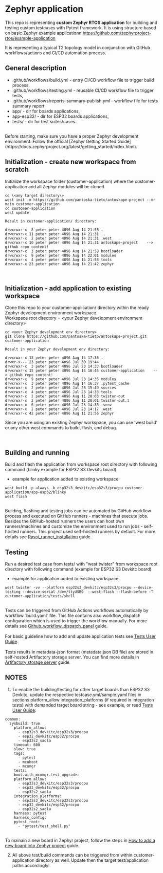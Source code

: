 # Zephyr application

This repo is representing **custom Zephyr RTOS application** for building and testing custom testcases with Pytest framework. It is using structure based on basic Zephyr example applicationn
https://github.com/zephyrproject-rtos/example-application

It is representing a typical T2 topology model in conjunction with GitHub workflows/actions and CI/CD automation process.
<br/>

## General description

* .github/workflows/build.yml   - entry CI/CD workflow file to trigger build process,
* .github/workflows/testing.yml   - reusable CI/CD workflow file to trigger tests,
* .github/workflows/reports-summary-publish.yml   - workflow file for tests summary report,
* app/    -   dir for boards applications,
* app-esp32/  -   dir for ESP32 boards applications,
* tests/ - dir for test suites/cases.

<br/>
Before starting, make sure you have a proper Zephyr development
environment. Follow the official
[Zephyr Getting Started Guide](https://docs.zephyrproject.org/latest/getting_started/index.html).

<br/>

## Initialization - create new workspace from scratch
Initialize the workspace folder (customer-application) where the customer-application and all Zephyr modules will be cloned. 

```copy
cd \<any target directory\>
west init -m https://github.com/pantoska-tieto/antoskape-project --mr main customer-application
cd customer-application
west update

Result in customer-application/ directory:

drwxrwxr-x  8 peter peter 4096 Aug 14 21:58 .
drwxrwxr-x 11 peter peter 4096 Aug 14 21:31 ..
drwxrwxr-x  2 peter peter 4096 Aug 14 21:31 .west
drwxrwxr-x 10 peter peter 4096 Aug 14 21:31 antoskape-project    --> github repo content!
drwxrwxr-x  3 peter peter 4096 Aug 14 21:58 bootloader
drwxrwxr-x  9 peter peter 4096 Aug 14 22:01 modules
drwxrwxr-x  4 peter peter 4096 Aug 14 21:58 tools
drwxrwxr-x 23 peter peter 4096 Aug 14 21:42 zephyr
```

<br/>

## Initialization - add application to existing workspace
Clone this repo to your customer-application/ directory within the ready Zephyr development environment workspace.<br/>
Workspace root directory = \<your Zephyr development environment directory\>

```copy
cd <your Zephyr development env directory>
git clone https://github.com/pantoska-tieto/antoskape-project.git customer-application

Result in your Zephyr development env directory:

drwxrwxr-x 13 peter peter 4096 Aug 14 17:35 .
drwxr-x--- 23 peter peter 4096 Jul 30 19:44 ..
drwxrwxr-x  3 peter peter 4096 Jul 23 14:33 bootloader
drwxrwxr-x 15 peter peter 4096 Aug 14 16:45 customer-application    --> github repo content!
drwxrwxr-x  9 peter peter 4096 Jul 23 14:35 modules
drwxrwxr-x  3 peter peter 4096 Aug 14 16:37 .pytest_cache
drwxrwxr-x  2 peter peter 4096 Jul 28 15:49 sources
drwxrwxr-x  4 peter peter 4096 Jul 23 14:33 tools
drwxrwxr-x  2 peter peter 4096 Aug 11 20:03 twister-out
drwxrwxr-x  2 peter peter 4096 Aug 11 20:01 twister-out.1
drwxrwxr-x  6 peter peter 4096 Jul 23 14:38 .venv
drwxrwxr-x  2 peter peter 4096 Jul 23 14:17 .west
drwxrwxr-x 42 peter peter 4096 Aug 11 21:56 zephyr
```

Since you are using an existing Zephyr workspace, you can use 'west build' or any other west commands to build, flash, and debug.

<br/>

## Building and running
Build and flash the application from workspace root directory with following command (blinky example for ESP32 S3 Devkitc board) 
- example for application added to existing workspace:

```copy
west build -p always -b esp32s3_devkitc/esp32s3/procpu customer-application/app-esp32/blinky
west flash
```

<br/>
Building, flashing and testing jobs can be automated by GitHub workflow process and executed on GitHub runners - machines that execute jobs. Besides the GitHub-hosted runners the users can host own runners/machines and customize the environment used to run jobs - self-hosted runners. This project used self-hosted runners by default. For more details see <a href="documentation/Raspi_runner_installation.md">Raspi_runner_installation</a> guide.
<br/>

## Testing
Run a desired test case from tests/ with "west twister" from workspace root directory with following command (example for ESP32 S3 Devkitc board)
- example for application added to existing workspace.

```copy
west twister -vv --platform esp32s3_devkitc/esp32s3/procpu --device-testing --device-serial /dev/ttyUSB0  --west-flash --flash-before -T customer-application/tests/shell
```
<br/>
Tests can be triggered from GitHub Actions workflows automatically by workflow `build.yaml` file. This file contains also workflow_dispatch configuration which is used to trigger the workflow manually.  For more details see <a href="documentation/Github_workflow_dispatch_panel.md">Github_workflow_dispatch_panel</a> guide. <br/>
<br/>
For basic guideline how to add and update application tests see <a href="documentation/Tests_user_guide.md">Tests User Guide</a>.<br/>
<br/>
Tests results in metadata-json format (metadata.json DB file) are stored in self-hosted Artifactory storage server. You can find more details in <a href="documentation/Artifactory_storage_server.md">Artifactory storage server</a> guide.


<br/>

## NOTES

1. To enable the building/testing for other target boards than ESP32 S3 Devkitc, update the respective testcase.yml/sample.yaml files in sections
   platform_allow
   integration_platforms (if required in integration tests)
   with demanded target board string - see example, or read <a href="documentation/Tests_user_guide.md">Tests User Guide</a>:

```copy
common:
  sysbuild: true
    platform_allow:
      - esp32s3_devkitc/esp32s3/procpu
      - esp32_devkitc/esp32/procpu
      - esp32s2_saola
    timeout: 600
    slow: true
    tags:
      - pytest
      - mcuboot
      - mcumgr
    tests:
    boot.with_mcumgr.test_upgrade:
    platform_allow:
      - esp32s3_devkitc/esp32s3/procpu
      - esp32_devkitc/esp32/procpu
      - esp32s2_saola
    integration_platforms:
      - esp32s3_devkitc/esp32s3/procpu
      - esp32_devkitc/esp32/procpu
      - esp32s2_saola
    harness: pytest
    harness_config:
    pytest_root:
      - "pytest/test_shell.py"
```

<br/>
To mainain a new board in Zephyr project, follow the steps in <a href="documentation/Add_new_board_to_project.md">How to add a new board into Zephyr project</a> guide. 

2. All above test/build commands can be triggered from within customer-application directory as well. Update then the target test/application paths accordingly!

